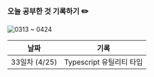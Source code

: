 ### 오늘 공부한 것 기록하기 ✏️
![0313 ~ 0424]()

| 날짜 | 기록 |
| --- | --- |
| 33일차 (4/25) | Typescript 유틸리티 타입|